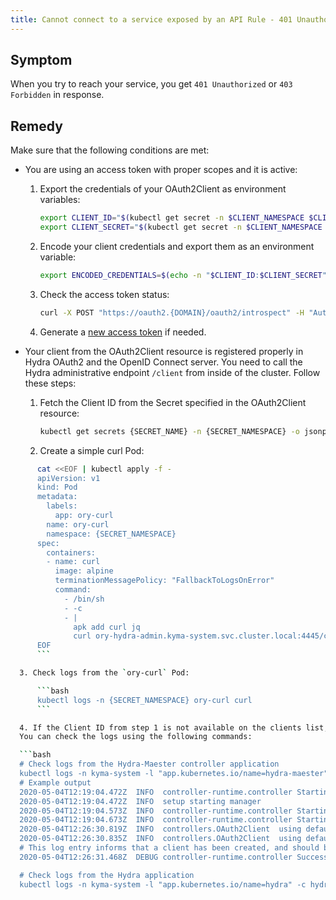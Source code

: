 ```yaml
---
title: Cannot connect to a service exposed by an API Rule - 401 Unauthorized or 403 Forbidden
---
```


## Symptom

When you try to reach your service, you get `401 Unauthorized` or `403 Forbidden` in response.

## Remedy

Make sure that the following conditions are met:

- You are using an access token with proper scopes and it is active:

  1. Export the credentials of your OAuth2Client as environment variables:

      ```bash
      export CLIENT_ID="$(kubectl get secret -n $CLIENT_NAMESPACE $CLIENT_NAME -o jsonpath='{.data.client_id}' | base64 --decode)"
      export CLIENT_SECRET="$(kubectl get secret -n $CLIENT_NAMESPACE $CLIENT_NAME -o jsonpath='{.data.client_secret}' | base64 --decode)"
      ```

  2. Encode your client credentials and export them as an environment variable:

      ```bash
      export ENCODED_CREDENTIALS=$(echo -n "$CLIENT_ID:$CLIENT_SECRET" | base64)
      ```

  3. Check the access token status:

      ```bash
      curl -X POST "https://oauth2.{DOMAIN}/oauth2/introspect" -H "Authorization: Basic $ENCODED_CREDENTIALS" -F "token={ACCESS_TOKEN}"
      ```

  4. Generate a [new access token](../../03-tutorials/00-api-exposure/apix-03-expose-and-secure-service.md#register-an-oauth2-client-and-get-tokens) if needed.

- Your client from the OAuth2Client resource is registered properly in Hydra OAuth2 and the OpenID Connect server. You need to call the Hydra administrative endpoint `/client` from inside of the cluster. Follow these steps:

  1. Fetch the Client ID from the Secret specified in the OAuth2Client resource:

      ```bash
      kubectl get secrets {SECRET_NAME} -n {SECRET_NAMESPACE} -o jsonpath='{ .data.client_id }' | base64 --decode
      ```

  2. Create a simple curl Pod:

```bash
      cat <<EOF | kubectl apply -f -
      apiVersion: v1
      kind: Pod
      metadata:
        labels:
          app: ory-curl
        name: ory-curl
        namespace: {SECRET_NAMESPACE}
      spec:
        containers:
        - name: curl
          image: alpine
          terminationMessagePolicy: "FallbackToLogsOnError"
          command:
            - /bin/sh
            - -c
            - |
              apk add curl jq
              curl ory-hydra-admin.kyma-system.svc.cluster.local:4445/clients | jq '.'
      EOF
      ```

  3. Check logs from the `ory-curl` Pod:

      ```bash
      kubectl logs -n {SECRET_NAMESPACE} ory-curl curl
      ```

  4. If the Client ID from step 1 is not available on the clients list, make sure Hydra has access to the database and/or restart the Hydra Measter Pod.
  You can check the logs using the following commands:

  ```bash
  # Check logs from the Hydra-Maester controller application
  kubectl logs -n kyma-system -l "app.kubernetes.io/name=hydra-maester" -c hydra-maester
  # Example output
  2020-05-04T12:19:04.472Z  INFO  controller-runtime.controller Starting EventSource  {"controller": "oauth2client", "source": "kind source: /, Kind="}
  2020-05-04T12:19:04.472Z  INFO  setup starting manager
  2020-05-04T12:19:04.573Z  INFO  controller-runtime.controller Starting Controller {"controller": "oauth2client"}
  2020-05-04T12:19:04.673Z  INFO  controller-runtime.controller Starting workers  {"controller": "oauth2client", "worker count": 1}
  2020-05-04T12:26:30.819Z  INFO  controllers.OAuth2Client  using default client
  2020-05-04T12:26:30.835Z  INFO  controllers.OAuth2Client  using default client
  # This log entry informs that a client has been created, and should be visible within hydra
  2020-05-04T12:26:31.468Z  DEBUG controller-runtime.controller Successfully Reconciled {"controller": "oauth2client", "request": "test-ns/test-client"}

  # Check logs from the Hydra application
  kubectl logs -n kyma-system -l "app.kubernetes.io/name=hydra" -c hydra
  ```

